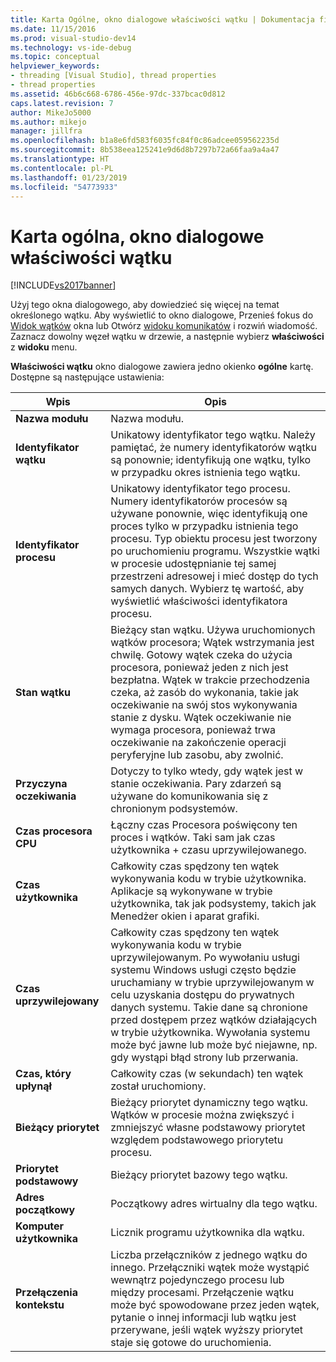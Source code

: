 ```yaml
---
title: Karta Ogólne, okno dialogowe właściwości wątku | Dokumentacja firmy Microsoft
ms.date: 11/15/2016
ms.prod: visual-studio-dev14
ms.technology: vs-ide-debug
ms.topic: conceptual
helpviewer_keywords:
- threading [Visual Studio], thread properties
- thread properties
ms.assetid: 46b6c668-6786-456e-97dc-337bcac0d812
caps.latest.revision: 7
author: MikeJo5000
ms.author: mikejo
manager: jillfra
ms.openlocfilehash: b1a8e6fd583f6035fc84f0c86adcee059562235d
ms.sourcegitcommit: 8b538eea125241e9d6d8b7297b72a66faa9a4a47
ms.translationtype: HT
ms.contentlocale: pl-PL
ms.lasthandoff: 01/23/2019
ms.locfileid: "54773933"
---
```

# <a name="general-tab-thread-properties-dialog-box"></a>Karta ogólna, okno dialogowe właściwości wątku
[!INCLUDE[vs2017banner](../includes/vs2017banner.md)]

Użyj tego okna dialogowego, aby dowiedzieć się więcej na temat określonego wątku. Aby wyświetlić to okno dialogowe, Przenieś fokus do [Widok wątków](../debugger/threads-view.md) okna lub Otwórz [widoku komunikatów](../debugger/messages-view.md) i rozwiń wiadomość. Zaznacz dowolny węzeł wątku w drzewie, a następnie wybierz **właściwości** z **widoku** menu.  
  
 **Właściwości wątku** okno dialogowe zawiera jedno okienko **ogólne** kartę. Dostępne są następujące ustawienia:  
  
|Wpis|Opis|  
|-----------|-----------------|  
|**Nazwa modułu**|Nazwa modułu.|  
|**Identyfikator wątku**|Unikatowy identyfikator tego wątku. Należy pamiętać, że numery identyfikatorów wątku są ponownie; identyfikują one wątku, tylko w przypadku okres istnienia tego wątku.|  
|**Identyfikator procesu**|Unikatowy identyfikator tego procesu. Numery identyfikatorów procesów są używane ponownie, więc identyfikują one proces tylko w przypadku istnienia tego procesu. Typ obiektu procesu jest tworzony po uruchomieniu programu. Wszystkie wątki w procesie udostępnianie tej samej przestrzeni adresowej i mieć dostęp do tych samych danych. Wybierz tę wartość, aby wyświetlić właściwości identyfikatora procesu.|  
|**Stan wątku**|Bieżący stan wątku. Używa uruchomionych wątków procesora; Wątek wstrzymania jest chwilę. Gotowy wątek czeka do użycia procesora, ponieważ jeden z nich jest bezpłatna. Wątek w trakcie przechodzenia czeka, aż zasób do wykonania, takie jak oczekiwanie na swój stos wykonywania stanie z dysku. Wątek oczekiwanie nie wymaga procesora, ponieważ trwa oczekiwanie na zakończenie operacji peryferyjne lub zasobu, aby zwolnić.|  
|**Przyczyna oczekiwania**|Dotyczy to tylko wtedy, gdy wątek jest w stanie oczekiwania. Pary zdarzeń są używane do komunikowania się z chronionym podsystemów.|  
|**Czas procesora CPU**|Łączny czas Procesora poświęcony ten proces i wątków. Taki sam jak czas użytkownika + czasu uprzywilejowanego.|  
|**Czas użytkownika**|Całkowity czas spędzony ten wątek wykonywania kodu w trybie użytkownika. Aplikacje są wykonywane w trybie użytkownika, tak jak podsystemy, takich jak Menedżer okien i aparat grafiki.|  
|**Czas uprzywilejowany**|Całkowity czas spędzony ten wątek wykonywania kodu w trybie uprzywilejowanym. Po wywołaniu usługi systemu Windows usługi często będzie uruchamiany w trybie uprzywilejowanym w celu uzyskania dostępu do prywatnych danych systemu. Takie dane są chronione przed dostępem przez wątków działających w trybie użytkownika. Wywołania systemu może być jawne lub może być niejawne, np. gdy wystąpi błąd strony lub przerwania.|  
|**Czas, który upłynął**|Całkowity czas (w sekundach) ten wątek został uruchomiony.|  
|**Bieżący priorytet**|Bieżący priorytet dynamiczny tego wątku. Wątków w procesie można zwiększyć i zmniejszyć własne podstawowy priorytet względem podstawowego priorytetu procesu.|  
|**Priorytet podstawowy**|Bieżący priorytet bazowy tego wątku.|  
|**Adres początkowy**|Początkowy adres wirtualny dla tego wątku.|  
|**Komputer użytkownika**|Licznik programu użytkownika dla wątku.|  
|**Przełączenia kontekstu**|Liczba przełączników z jednego wątku do innego. Przełączniki wątek może wystąpić wewnątrz pojedynczego procesu lub między procesami. Przełączenie wątku może być spowodowane przez jeden wątek, pytanie o innej informacji lub wątku jest przerywane, jeśli wątek wyższy priorytet staje się gotowe do uruchomienia.|
